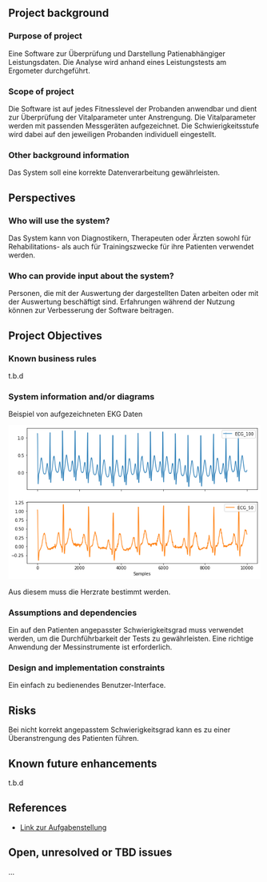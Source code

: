 ## Project background

### Purpose of project

Eine Software zur Überprüfung und Darstellung Patienabhängiger Leistungsdaten. Die Analyse wird anhand eines Leistungstests am Ergometer durchgeführt. 

### Scope of project

Die Software ist auf jedes Fitnesslevel der Probanden anwendbar und dient zur Überprüfung der Vitalparameter unter Anstrengung. Die Vitalparameter werden mit passenden Messgeräten aufgezeichnet. Die Schwierigkeitsstufe wird dabei auf den jeweiligen Probanden individuell eingestellt.
### Other background information

Das System soll eine korrekte Datenverarbeitung gewährleisten.

## Perspectives
### Who will use the system?

Das System kann von Diagnostikern, Therapeuten oder Ärzten sowohl für Rehabilitations- als auch für Trainingszwecke für ihre Patienten verwendet werden.

### Who can provide input about the system?

Personen, die mit der Auswertung der dargestellten Daten arbeiten oder mit der Auswertung beschäftigt sind. Erfahrungen während der Nutzung können zur Verbesserung der Software beitragen. 


## Project Objectives
### Known business rules

t.b.d

### System information and/or diagrams

Beispiel von aufgezeichneten EKG Daten

![](ekg_example.png)

Aus diesem muss die Herzrate bestimmt werden.

### Assumptions and dependencies

Ein auf den Patienten angepasster Schwierigkeitsgrad muss verwendet werden, um die Durchführbarkeit der Tests zu gewährleisten. Eine richtige Anwendung der Messinstrumente ist erforderlich.

### Design and implementation constraints

Ein einfach zu bedienendes Benutzer-Interface.

## Risks

Bei nicht korrekt angepasstem Schwierigkeitsgrad kann es zu einer Überanstrengung des Patienten führen.

## Known future enhancements

t.b.d

## References

- [Link zur Aufgabenstellung](tbd)

## Open, unresolved or TBD issues

...
